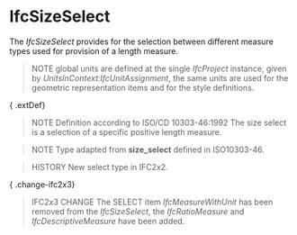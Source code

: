 # IfcSizeSelect

The _IfcSizeSelect_ provides for the selection between different measure types used for provision of a length measure.<!-- end of definition -->

> NOTE  global units are defined at the single _IfcProject_ instance, given by _UnitsInContext:IfcUnitAssignment_, the same units are used for the geometric representation items and for the style definitions.

{ .extDef}
> NOTE  Definition according to ISO/CD 10303-46:1992
> The size select is a selection of a specific positive length measure.

> NOTE  Type adapted from **size_select** defined in ISO10303-46.

> HISTORY  New select type in IFC2x2.

{ .change-ifc2x3}
> IFC2x3 CHANGE  The SELECT item _IfcMeasureWithUnit_ has been removed from the _IfcSizeSelect_, the _IfcRatioMeasure_ and _IfcDescriptiveMeasure_ have been added.
